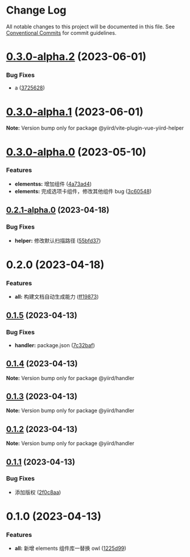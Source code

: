 # Change Log

All notable changes to this project will be documented in this file.
See [Conventional Commits](https://conventionalcommits.org) for commit guidelines.

# [0.3.0-alpha.2](https://github.com/yiird/yiird-mono/compare/@yiird/vite-plugin-vue-yiird-helper@0.3.0-alpha.1...@yiird/vite-plugin-vue-yiird-helper@0.3.0-alpha.2) (2023-06-01)

### Bug Fixes

-   a ([3725628](https://github.com/yiird/yiird-mono/commit/372562844ec4a218231225bb4447bc8e160597b7))

# [0.3.0-alpha.1](https://github.com/yiird/yiird-mono/compare/@yiird/vite-plugin-vue-yiird-helper@0.3.0-alpha.0...@yiird/vite-plugin-vue-yiird-helper@0.3.0-alpha.1) (2023-06-01)

**Note:** Version bump only for package @yiird/vite-plugin-vue-yiird-helper

# [0.3.0-alpha.0](https://github.com/yiird/yiird-mono/compare/@yiird/vite-plugin-vue-yiird-helper@0.2.1-alpha.0...@yiird/vite-plugin-vue-yiird-helper@0.3.0-alpha.0) (2023-05-10)

### Features

-   **elementss:** 增加组件 ([4a73ad4](https://github.com/yiird/yiird-mono/commit/4a73ad408d1976ef1bf9298380a4ccc92c2003ba))
-   **elements:** 完成选项卡组件，修改其他组件 bug ([3c60548](https://github.com/yiird/yiird-mono/commit/3c60548ef86a6ec3fe0c6942c63dc8f83cc24a04))

## [0.2.1-alpha.0](https://github.com/yiird/yiird-mono/compare/@yiird/vite-plugin-vue-yiird-helper@0.2.0...@yiird/vite-plugin-vue-yiird-helper@0.2.1-alpha.0) (2023-04-18)

### Bug Fixes

-   **helper:** 修改默认扫描路径 ([55bfd37](https://github.com/yiird/yiird-mono/commit/55bfd37d1b31b92e79b9c1cf0883eb45909ba2f4))

# 0.2.0 (2023-04-18)

### Features

-   **all:** 构建文档自动生成能力 ([ff19873](https://github.com/yiird/yiird-mono/commit/ff19873ace28e6568be3708615a091e713b6f371))

## [0.1.5](https://github.com/yiird/yiird-mono/compare/@yiird/handler@0.1.4...@yiird/handler@0.1.5) (2023-04-13)

### Bug Fixes

-   **handler:** package.json ([7c32baf](https://github.com/yiird/yiird-mono/commit/7c32baf4da4d0940ca5f1abd951f76cd10d365d6))

## [0.1.4](https://github.com/yiird/yiird-mono/compare/@yiird/handler@0.1.3...@yiird/handler@0.1.4) (2023-04-13)

**Note:** Version bump only for package @yiird/handler

## [0.1.3](https://github.com/yiird/yiird-mono/compare/@yiird/handler@0.1.2...@yiird/handler@0.1.3) (2023-04-13)

**Note:** Version bump only for package @yiird/handler

## [0.1.2](https://github.com/yiird/yiird-mono/compare/@yiird/handler@0.1.1...@yiird/handler@0.1.2) (2023-04-13)

**Note:** Version bump only for package @yiird/handler

## [0.1.1](https://github.com/yiird/yiird-mono/compare/@yiird/handler@0.1.0...@yiird/handler@0.1.1) (2023-04-13)

### Bug Fixes

-   添加版权 ([2f0c8aa](https://github.com/yiird/yiird-mono/commit/2f0c8aa913321247dc2e83905a0a29a179edbb2e))

# 0.1.0 (2023-04-13)

### Features

-   **all:** 新增 elements 组件库一替换 owl ([1225d99](https://github.com/yiird/yiird-mono/commit/1225d992a88e3918ebdb9f17436ca244b737712c))
